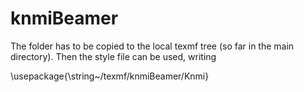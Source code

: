# knmiBeamer

The folder has to be copied to the local texmf tree (so far in the main directory). Then the style file can be used, writing 

\usepackage{\string~/texmf/knmiBeamer/Knmi}
